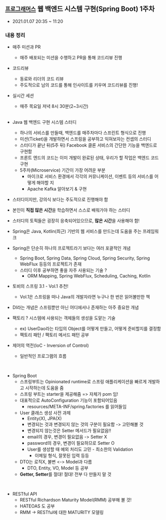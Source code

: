 ## [`프로그래머스`] 웹 백엔드 시스템 구현(Spring Boot) 1주차
  - 2021.01.07 20:35 ~ 11:20
  
### 내용 정리
  - 매주 미션과 PR
    - 매주 배포되는 미션을 수행하고 PR을 통해 코드리뷰 진행
  - 코드리뷰
    - 동료와 리더의 코드 리뷰
    - 주도적으로 남의 코드를 통해 인사이트를 키우며 코드리뷰를 진행!
  - 실시간 세션
    - 매주 목요일 저녁 8시 30분(2~3시간)
    <br>
    
  - Java 웹 백엔드 구현 시스템 스터디
    - 하나의 서비스를 만들때, 백엔드를 매주차마다 스프린트 형식으로 진행
    - 미션(Ticket)을 개발하면서 스프링을 공부하고 익혀보자는 컨셉의 스터디
    - 스터디가 끝난 뒤(5주 뒤) Facebook 클론 서비스의 간단한 기능을 백엔드로 구현함
    - 프론트 엔드의 코드는 이미 개발이 완료된 상태, 우리가 할 작업은 백엔드 코드 구현
    - 5주차(Microservice) 기간이 가장 어려운 부분
      - 마이크로 서비스 환경에서 각각의 커뮤니케이션, 이벤트 등의 서비스를 어떻게 해야할 지
      - Apache Kafka 알아보기 & 구현
  - 스터디이지만, 강의식 보다는 주도적으로 진행해야 함
  - 본인이 **직접 많은 시간**을 학습하면서 스스로 배워가야 하는 스터디
  - 스터디의 토픽들은 굉장히 응축되어있으므로, **많은 시간**을 사용해야 함!
  - Spring은 Java, Kotlin(최근) 기반의 웹 서비스를 만드는데 도움을 주는 프레임워크
  - Spring은 단순히 하나의 프로젝트라기 보다는 여러 포괄적인 개념
    - Spring Boot, Spring Data, Spring Cloud, Spring Security, Spring WebFlux 등등의 프로젝트가 존재
    - 스터디 이후 공부하면 좋을 자주 사용되는 기술 ?
      - ORM Mapping, Spring WebFlux, Scheduling, Caching, Kotlin
  - 토비의 스프링 3.1 - Vol.1 추천!
    - Vol.1은 스프링을 떠나 Java의 개발자라면 누구나 한 번은 읽어볼만한 책
  - DI라는 개념은 스프링뿐만 아닌 어디에서나 존재하는 아주 중요한 개념
  - 팩토리 ? 시스템에 사용되는 객체들의 생성을 도맡는 기술
    - ex) UserDao라는 타입의 Object를 어떻게 만들고, 어떻게 준비할지를 결정함
    - 팩토리 패턴 / 팩토리 메서드 패턴 공부
  - 제어의 역전(IoC - Inversion of Control)
    - 일반적인 프로그램의 흐름  
  <br>  
  
  - Spring Boot
    - 스프링부트는 Opinionated runtime로 스프링 애플리케이션을 빠르게 개발하고 시작하는데 도움을 줌
    - 스프링 부트는 starter을 제공해줌 => 자체가 pom 임!
    - 대표적으로 AutoConfiguration 기능이 포함되어있음
      - resources/META-INF/spring.factories 를 읽어들임
    - User 클래스 생성 사전 과제
      - Entity(X), JPA(X)
      - 변경되는 것과 변경되지 않는 것의 구분이 필요함 -> 고민해볼 것
      - 변경되지 않는것은 Setter 메서드가 필요없음!!
      - email의 경우, 변경이 필요없음 -> Setter X
      - password의 경우, 변경이 필요하므로 Setter O
      - User를 생성할 때 예외 처리도 고민 - 최소한의 Validation
        - 이메일 형식, 잘못된 입력 등등
    - DTO는 로직X, 불변 <-> Model과 다름
      - DTO, Entity, VO, Model 등 공부
    - **Getter, Setter**를 절대! 절대! 전부 다 만들지 말 것
  <br>
  
  - RESTful API
    - RESTful Richardson Maturity Model(RMM) 공부해 볼 것!
    - HATEOAS 도 공부
    - RMM -> RESTful에 대한 MATURITY 모델링
  
  
[`프로그래머스`]: https://programmers.co.kr/learn/courses/11186
